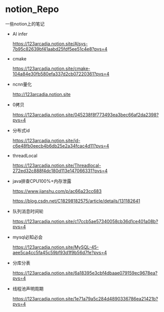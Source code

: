# notion_Repo
一些notion上的笔记

- AI infer
  
  https://123arcadia.notion.site/AIsys-7b95c82639bf41aabd25fdf5ee51c4e8?pvs=4
  
- cmake
  
  https://123arcadia.notion.site/cmake-104a84e30fb580efa337d2cb07220361?pvs=4
  
- ncnn量化
  
  http://123arcadia.notion.site
  
- 0拷贝
  
  https://123arcadia.notion.site/045238f8f773493ea3bec66af2da2398?pvs=4
  
- 分布式id
  
  https://123arcadia.notion.site/id-c6e48fb0eecb4b6db25e2a34fcac4d11?pvs=4
  
- threadLocal
  
  https://123arcadia.notion.site/Threadlocal-272ed32c888f4dc180d113e147066331?pvs=4
   
- java排查CPU100%+内存泄露
  
  https://www.jianshu.com/p/ac66a23cc683
  
  https://blog.csdn.net/C18298182575/article/details/131182641
  
- 队列消息时间轮
  
  https://123arcadia.notion.site/c17ccb5ae57340058cb36d1ce401a08b?pvs=4
  
- mysql必知必会
  
  https://123arcadia.notion.site/MySQL-45-aee5ca4cc5fa45c59bf93d1f9b56d7fe?pvs=4

- 分库分表

  https://123arcadia.notion.site/6a18395e3cbf4dbaae079159ec9678ea?pvs=4

- 线程池声明周期

  https://123arcadia.notion.site/1e71a79a5c284d4890336786ea21421b?pvs=4
